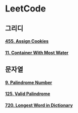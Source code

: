 # LeetCode

## 그리디

#### [455. Assign Cookies](/code-or-death/jiyu/leetcode/lc_455.md)

#### [11. Container With Most Water](/code-or-death/jiyu/leetcode/lc_11.md)

## 문자열

#### [9. Palindrome Number](/code-or-death/jiyu/leetcode/lc_9.md)

#### [125. Valid Palindrome](/code-or-death/jiyu/leetcode/lc_125.md)

#### [720. Longest Word in Dictionary](/code-or-death/jiyu/leetcode/lc_720.md)
